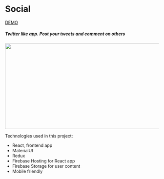 # Social

[DEMO](https://places-mern-c8f5b.web.app/)

##### Twitter like app. Post your tweets and comment on others

<p align="center">
  <img width="569" height="281" src="https://i.imgur.com/sViKXMC.png">
</p>

Technologies used in this project:

- React, frontend app
- MaterialUI
- Redux
- Firebase Hosting for React app
- Firebase Storage for user content
- Mobile friendly

